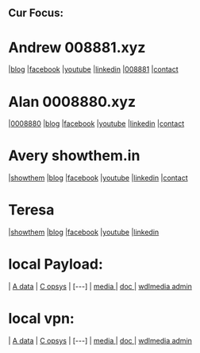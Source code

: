## Cur Focus:

# Andrew 008881.xyz
|[blog](http://blog.008881.xyz)
|[facebook](http://facebook.008881.xyz)
|[youtube](http://youtube.008881.xyz)
|[linkedin](http://linkedin.008881.xyz)
|[008881](http://www.008881.xyz)
|[contact](mailto:contact@008881.xyz)

# Alan 0008880.xyz
|[0008880](http://www.0008880.xyz)
|[blog](http://blog.0008880.xyz)
|[facebook](http://facebook.0008880.xyz)
|[youtube](http://youtube.0008880.xyz)
|[linkedin](http://linkedin.0008880.xyz)
|[contact](mailto:contact@0008880.xyz)

# Avery showthem.in
|[showthem](http://www.showthem.in)
|[blog](http://blog.showthem.in)
|[facebook](http://facebook.0008880.xyz)
|[youtube](http://youtube.0008880.xyz)
|[linkedin](http://linkedin.0008880.xyz)
|[contact](mailto:contact@showthem.in)

# Teresa 
|[showthem](http://www.showthem.in)
|[blog](http://blog.showthem.in)
|[facebook](http://facebook.0008880.xyz)
|[youtube](http://youtube.0008880.xyz)
|[linkedin](http://linkedin.0008880.xyz)

# local Payload:
| [ A data](http://wdlpc.local/A) 
| [ C opsys](http://wdlpc.local/C) 
| [---]
| [ media ](http://wdlmedia.local/media) 
| [ doc ](http://wdlmedia.local/doc) 
| [ wdlmedia admin](http://wdlmedia.local/admin) 

# local vpn:
| [ A data](http://wdlpc/A) 
| [ C opsys](http://wdlpc/C) 
| [---]
| [ media ](http://wdlmedia/media) 
| [ doc ](http://wdlmedia/doc) 
| [ wdlmedia admin](http://wdlmedia/admin) 

